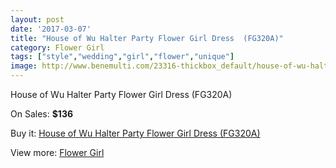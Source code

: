 ```yaml
---
layout: post
date: '2017-03-07'
title: "House of Wu Halter Party Flower Girl Dress  (FG320A)"
category: Flower Girl
tags: ["style","wedding","girl","flower","unique"]
image: http://www.benemulti.com/23316-thickbox_default/house-of-wu-halter-party-flower-girl-dress-fg320a.jpg
---
```

House of Wu Halter Party Flower Girl Dress  (FG320A)

On Sales: **$136**
<a href="https://www.benemulti.com/en/flower-girl/9009-house-of-wu-halter-party-flower-girl-dress-fg320a.html"><amp-img layout="responsive" width="600" height="600" src="//www.benemulti.com/23316-thickbox_default/house-of-wu-halter-party-flower-girl-dress-fg320a.jpg" alt="House of Wu Halter Party Flower Girl Dress  (FG320A) 0" /></a>
<a href="https://www.benemulti.com/en/flower-girl/9009-house-of-wu-halter-party-flower-girl-dress-fg320a.html"><amp-img layout="responsive" width="600" height="600" src="//www.benemulti.com/23317-thickbox_default/house-of-wu-halter-party-flower-girl-dress-fg320a.jpg" alt="House of Wu Halter Party Flower Girl Dress  (FG320A) 1" /></a>

Buy it: [House of Wu Halter Party Flower Girl Dress  (FG320A)](https://www.benemulti.com/en/flower-girl/9009-house-of-wu-halter-party-flower-girl-dress-fg320a.html "House of Wu Halter Party Flower Girl Dress  (FG320A)")

View more: [Flower Girl](https://www.benemulti.com/en/75-flower-girl "Flower Girl")